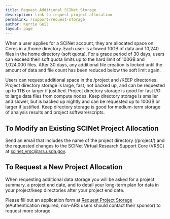 ```yaml
---
title: Request Additional SCINet Storage
description: link to request project allocation
permalink: /support/request-storage
author: Kerrie Geil
layout: page
---
```


When a user applies for a SCINet account, they are allocated space on Ceres in a /home directory. Each user is allowed 10GB of data and 10,240 files in the home directory (soft quota). For a grace period of 30 days, users can exceed their soft quota limits up to the hard limit of 100GB and 1,024,000 files. After 30 days, any additional file creation is locked until the amount of data and file count has been reduced below the soft limit again.

Users can request additional space in the /project and /KEEP directories. Project directory storage is large, fast, not backed up, and can be requested up to 1TB or larger if justified. Project directory storage is good for fast I/O to large data files from compute nodes. Keep directory storage is smaller and slower, but is backed up nightly and can be requested up to 100GB or larger if justified. Keep directory storage is good for medium-term storage of analysis results and project software/scripts.

## To Modify an Existing SCINet Project Allocation ##
Send an email that includes the name of the project directory (/project/<projectname>) and the requested changes to the SCINet Virtual Research Support Core (VRSC) at scinet_vrsc@ars.usda.gov.

## To Request a New Project Allocation
When requesting additional data storage you will be asked for a project summary, a project end date, and to detail your long-term plan for data in your project/keep directories after your project end date.

Please fill out an application form at [Request Project Storage](https://e.arsnet.usda.gov/sites/OCIO/scinet/accounts/SitePages/Project_Allocation_Request.aspx) (eAuthentication required, non-ARS users should contact their sponsor) to request more storage.
